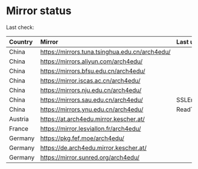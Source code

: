 <script src="./time.js"></script>
# Mirror status
Last check: <script type="text/javascript">localize(1686838589.1853094);</script>

|Country|Mirror|Last update|
|:------|:-----|:----------|
|China|https://mirrors.tuna.tsinghua.edu.cn/arch4edu/|<script type="text/javascript">localize(1686810655);</script>|
|China|https://mirrors.aliyun.com/arch4edu/|<script type="text/javascript">localize(1686724401);</script>|
|China|https://mirrors.bfsu.edu.cn/arch4edu/|<script type="text/javascript">localize(1686810655);</script>|
|China|https://mirror.iscas.ac.cn/arch4edu/|<script type="text/javascript">localize(1686810655);</script>|
|China|https://mirrors.nju.edu.cn/arch4edu/|<script type="text/javascript">localize(1686767385);</script>|
|China|https://mirrors.sau.edu.cn/arch4edu/|SSLError|
|China|https://mirrors.ynu.edu.cn/arch4edu/|ReadTimeout|
|Austria|https://at.arch4edu.mirror.kescher.at/|<script type="text/javascript">localize(1686810655);</script>|
|France|https://mirror.lesviallon.fr/arch4edu/|<script type="text/javascript">localize(1686810655);</script>|
|Germany|https://pkg.fef.moe/arch4edu/|<script type="text/javascript">localize(1686810655);</script>|
|Germany|https://de.arch4edu.mirror.kescher.at/|<script type="text/javascript">localize(1686810655);</script>|
|Germany|https://mirror.sunred.org/arch4edu/|<script type="text/javascript">localize(1686810655);</script>|

<script src="./tablefilter/tablefilter.js"></script>
<script src="./table.js"></script>